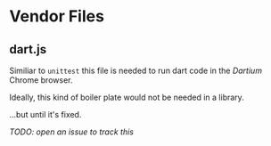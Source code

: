 # Vendor Files

## dart.js

Similiar to `unittest` this file is needed to run dart code in the _Dartium_ Chrome browser.

Ideally, this kind of boiler plate would not be needed in a library.

...but until it's fixed.

*TODO: open an issue to track this*
